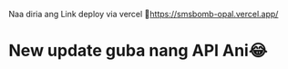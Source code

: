 Naa diria ang Link deploy via vercel 🔗https://smsbomb-opal.vercel.app/


# New update guba nang API Ani😂 